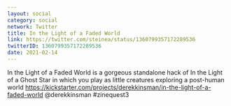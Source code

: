 ```yaml
---
layout: social
category: social
network: Twitter
title: In the Light of a Faded World
link: https://twitter.com/steinea/status/1360799357172289536
twitterID: 1360799357172289536
date: 2021-02-14
---
```


In the Light of a Faded World is a gorgeous standalone hack of In the Light of a Ghost Star in which you play as little creatures exploring a post-human world <https://kickstarter.com/projects/derekkinsman/in-the-light-of-a-faded-world> @derekkinsman #zinequest3

